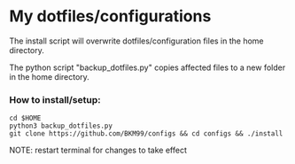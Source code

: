 # My dotfiles/configurations
The install script will overwrite dotfiles/configuration files in the home directory. 

The python script "backup_dotfiles.py" copies affected files to a new folder in the home directory.

### How to install/setup:

```
cd $HOME
python3 backup_dotfiles.py
git clone https://github.com/BKM99/configs && cd configs && ./install
```

NOTE: restart terminal for changes to take effect
